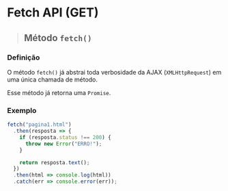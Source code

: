 # Fetch API (GET)

> ## **Método `fetch()`**

### **Definição**

O método `fetch()` já abstrai toda verbosidade da AJAX (`XMLHttpRequest`) em uma única chamada de método.

Esse método já retorna uma `Promise`.

### **Exemplo**

```js
fetch("pagina1.html")
  .then(resposta => {
    if (resposta.status !== 200) {
      throw new Error("ERRO!");
    }

    return resposta.text();
  })
  .then(html => console.log(html))
  .catch(err => console.error(err));
```